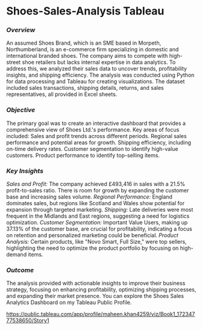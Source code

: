 # Shoes-Sales-Analysis Tableau
### *Overview*
An assumed Shoes Brand, which is an SME based in Morpeth, Northumberland, is an e-commerce firm specializing in domestic and international branded shoes. The company aims to compete with high-street shoe retailers but lacks internal expertise in data analytics. To address this, we analyzed their sales data to uncover trends, profitability insights, and shipping efficiency.
The analysis was conducted using Python for data processing and Tableau for creating visualizations. The dataset included sales transactions, shipping details, returns, and sales representatives, all provided in Excel sheets.

### *Objective*
The primary goal was to create an interactive dashboard that provides a comprehensive view of Shoes Ltd.'s performance. Key areas of focus included:
  Sales and profit trends across different periods.
  Regional sales performance and potential areas for growth.
  Shipping efficiency, including on-time delivery rates.
  Customer segmentation to identify high-value customers.
  Product performance to identify top-selling items.

### *Key Insights*
*Sales and Profit:* The company achieved £493,416 in sales with a 21.5% profit-to-sales ratio. There is room for growth by expanding the customer base and increasing sales volume.
*Regional Performance:* England dominates sales, but regions like Scotland and Wales show potential for expansion through targeted marketing.
*Shipping:* Late deliveries were most frequent in the Midlands and East regions, suggesting a need for logistics optimization.
*Customer Segmentation:* Important Value Users, making up 37.13% of the customer base, are crucial for profitability, indicating a focus on retention and personalized marketing could be beneficial.
*Product Analysis:* Certain products, like "Novo Smart, Full Size," were top sellers, highlighting the need to optimize the product portfolio by focusing on high-demand items.

### *Outcome*
The analysis provided with actionable insights to improve their business strategy, focusing on enhancing profitability, optimizing shipping processes, and expanding their market presence.
You can explore the Shoes Sales Analytics Dashboard on my Tableau Public Profile.

https://public.tableau.com/app/profile/maheen.khan4259/viz/Book1_17234777538650/Story1


